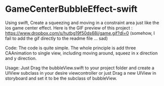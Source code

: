 # GameCenterBubbleEffect-swift
Using swift, Create a squeezing and moving in a constraint area just like the ios game center effect.
Here is the GIF preview of this project : https://www.dropbox.com/s/hutbg19f50ds68i/game.gif?dl=0
(somehow, I fail to add the gif directly to the readme file ... sad)

Code:
The code is quite simple. The whole principle is add three CAAnimation to single view, including moving around, squeez in x direction and y direction. 

Usage:
Just Drag the bubbleView.swift to your project folder and create a UIView subclass in your desire viewcontroller or just Drag a new UIView in storyboard and set it to be the subclass of bubbleView.
